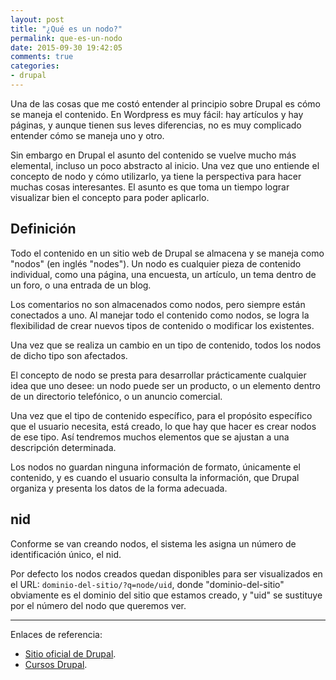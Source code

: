 ```yaml
---
layout: post
title: "¿Qué es un nodo?"
permalink: que-es-un-nodo
date: 2015-09-30 19:42:05
comments: true
categories:
- drupal
---
```


Una de las cosas que me costó entender al principio sobre Drupal es cómo se maneja el contenido. En Wordpress es muy fácil: hay artículos y hay páginas, y aunque tienen sus leves diferencias, no es muy complicado entender cómo se maneja uno y otro.

Sin embargo en Drupal el asunto del contenido se vuelve mucho más elemental, incluso un poco abstracto al inicio. Una vez que uno entiende el concepto de nodo y cómo utilizarlo, ya tiene la perspectiva para hacer muchas cosas interesantes. El asunto es que toma un tiempo lograr visualizar bien el concepto para poder aplicarlo.

<!--more-->

## Definición

Todo el contenido en un sitio web de Drupal se almacena y se maneja como "nodos" (en inglés "nodes"). Un nodo es cualquier pieza de contenido individual, como una página, una encuesta, un artículo, un tema dentro de un foro, o una entrada de un blog.

Los comentarios no son almacenados como nodos, pero siempre están conectados a uno. Al manejar todo el contenido como nodos, se logra la flexibilidad de crear nuevos tipos de contenido o modificar los existentes.

Una vez que se realiza un cambio en un tipo de contenido, todos los nodos de dicho tipo son afectados.

El concepto de nodo se presta para desarrollar prácticamente cualquier idea que uno desee: un nodo puede ser un producto, o un elemento dentro de un directorio telefónico, o un anuncio comercial.

Una vez que el tipo de contenido específico, para el propósito específico que el usuario necesita, está creado, lo que hay que hacer es crear nodos de ese tipo. Así tendremos muchos elementos que se ajustan a una descripción determinada.

Los nodos no guardan ninguna información de formato, únicamente el contenido, y es cuando el usuario consulta la información, que Drupal organiza y presenta los datos de la forma adecuada.

## nid

Conforme se van creando nodos, el sistema les asigna un número de identificación único, el nid.

Por defecto los nodos creados quedan disponibles para ser visualizados en el URL: `dominio-del-sitio/?q=node/uid`, donde "dominio-del-sitio" obviamente es el dominio del sitio que estamos creado, y "uid" se sustituye por el número del nodo que queremos ver.

---
Enlaces de referencia:

* [Sitio oficial de Drupal](https://www.drupal.org/documentation/modules/node).
* [Cursos Drupal](http://www.cursosdrupal.com/content/nodos).
